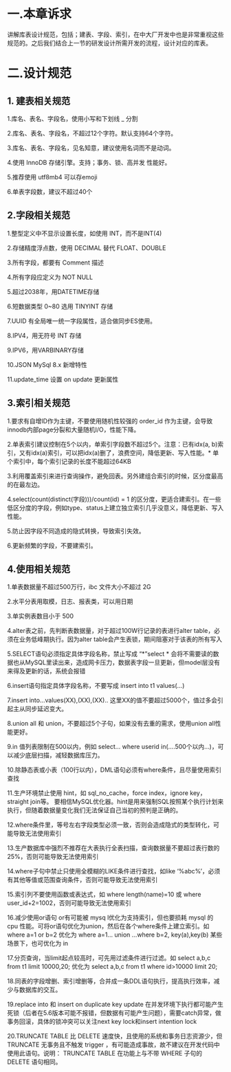 # 一.本章诉求
讲解库表设计规范，包括；建表、字段、索引，在中大厂开发中也是非常重视这些规范的。之后我们结合上一节的研发设计所需开发的流程，设计对应的库表。
# 二.设计规范
## 1. 建表相关规范
1.库名、表名、字段名，使用小写和下划线 _ 分割

2.库名、表名、字段名，不超过12个字符。默认支持64个字符。

3.库名、表名、字段名，见名知意，建议使用名词而不是动词。

4.使用 InnoDB 存储引擎。支持；事务、锁、高并发 性能好。

5.推荐使用 utf8mb4 可以存emoji

6.单表字段数，建议不超过40个

## 2.字段相关规范
1.整型定义中不显示设置长度，如使用 INT，而不是INT(4)

2.存储精度浮点数，使用 DECIMAL 替代 FLOAT、DOUBLE

3.所有字段，都要有 Comment 描述

4.所有字段应定义为 NOT NULL

5.超过2038年，用DATETIME存储

6.短数据类型 0~80 选用 TINYINT 存储

7.UUID 有全局唯一统一字段属性，适合做同步ES使用。

8.IPV4，用无符号 INT 存储

9.IPV6，用VARBINARY存储

10.JSON MySql 8.x 新增特性

11.update_time 设置 on update 更新属性

## 3.索引相关规范
1.要求有自增ID作为主键，不要使用随机性较强的 order_id 作为主键，会导致innodb内部page分裂和大量随机I/O，性能下降。

2.单表索引建议控制在5个以内，单索引字段数不超过5个。注意：已有idx(a, b)索引，又有idx(a)索引，可以把idx(a)删了，浪费空间，降低更新、写入性能。* 单个索引中，每个索引记录的长度不能超过64KB

3.利用覆盖索引来进行查询操作，避免回表。另外建组合索引的时候，区分度最高的在最左边。

4.select(count(distinct(字段)))/count(id) = 1 的区分度，更适合建索引。在一些低区分度的字段，例如type、status上建立独立索引几乎没意义，降低更新、写入性能。

5.防止因字段不同造成的隐式转换，导致索引失效。

6.更新频繁的字段，不要建索引。

## 4.使用相关规范
1.单表数据量不超过500万行，ibc 文件大小不超过 2G

2.水平分表用取模，日志、报表类，可以用日期

3.单实例表数目小于 500

4.alter表之前，先判断表数据量，对于超过100W行记录的表进行alter table，必须在业务低峰期执行。因为alter table会产生表锁，期间阻塞对于该表的所有写入

5.SELECT语句必须指定具体字段名称，禁止写成 “*”select * 会将不需要读的数据也从MySQL里读出来，造成网卡压力，数据表字段一旦更新，但model层没有来得及更新的话，系统会报错

6.insert语句指定具体字段名称，不要写成 insert into t1 values(…)

7.insert into…values(XX),(XX),(XX).. 这里XX的值不要超过5000个，值过多会引起主从同步延迟变大。

8.union all 和 union，不要超过5个子句，如果没有去重的需求，使用union all性能更好。

9.in 值列表限制在500以内，例如 select… where userid in(….500个以内…)，可以减少底层扫描，减轻数据库压力。

10.除静态表或小表（100行以内），DML语句必须有where条件，且尽量使用索引查找

11.生产环境禁止使用 hint，如 sql_no_cache，force index，ignore key，straight join等。 要相信MySQL优化器。hint是用来强制SQL按照某个执行计划来执行，但随着数据量变化我们无法保证自己当初的预判是正确的。

12.where条件里，等号左右字段类型必须一致，否则会造成隐式的类型转化，可能导致无法使用索引

13.生产数据库中强烈不推荐在大表执行全表扫描，查询数据量不要超过表行数的25%，否则可能导致无法使用索引

14.where子句中禁止只使用全模糊的LIKE条件进行查找，如like ‘%abc%’，必须有其他等值或范围查询条件，否则可能导致无法使用索引

15.索引列不要使用函数或表达式，如 where length(name)=10 或 where user_id+2=1002，否则可能导致无法使用索引

16.减少使用or语句 or有可能被 mysq l优化为支持索引，但也要损耗 mysql 的 cpu 性能。可将or语句优化为union，然后在各个where条件上建立索引。如 where a=1 or b=2 优化为 where a=1… union …where b=2, key(a),key(b) 某些场景下，也可优化为 in

17.分页查询，当limit起点较高时，可先用过滤条件进行过滤。如 select a,b,c from t1 limit 10000,20; 优化为 select a,b,c from t1 where id>10000 limit 20;

18.同表的字段增删、索引增删等，合并成一条DDL语句执行，提高执行效率，减少与数据库的交互。

19.replace into 和 insert on duplicate key update 在并发环境下执行都可能产生死锁（后者在5.6版本可能不报错，但数据有可能产生问题），需要catch异常，做事务回滚，具体的锁冲突可以关注next key lock和insert intention lock

20.TRUNCATE TABLE 比 DELETE 速度快，且使用的系统和事务日志资源少，但 TRUNCATE 无事务且不触发 trigger ，有可能造成事故，故不建议在开发代码中使用此语句。说明： TRUNCATE TABLE 在功能上与不带 WHERE 子句的 DELETE 语句相同。